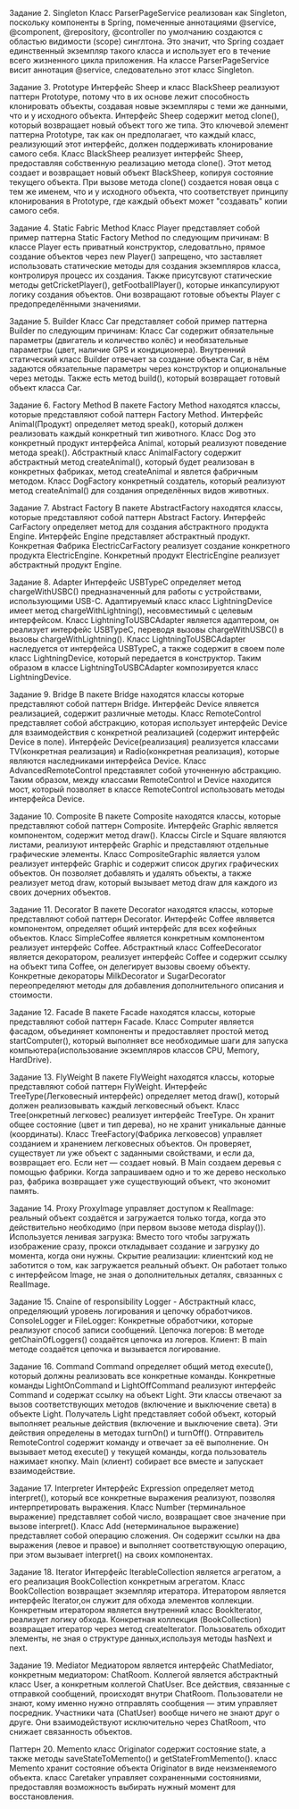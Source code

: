 ﻿Задание 2. Singleton
Класс ParserPageService реализован как Singleton, поскольку компоненты в Spring, помеченные аннотациями @service, @component, @repository, @controller по умолчанию создаются с областью видимости (scope) синглтона.
Это значит, что Spring создает единственный экземпляр такого класса и использует его в течение всего жизненного цикла приложения.
На классе ParserPageService висит аннотация @service, следовательно этот класс Singleton.


Задание 3. Prototype
Интерфейс Sheep и класс BlackSheep реализуют паттерн Prototype, потому что в их основе лежит способность клонировать объекты, создавая новые экземпляры с теми же данными, что и у исходного объекта. 
Интерфейс Sheep содержит метод clone(), который возвращает новый объект того же типа. Это ключевой элемент паттерна Prototype, так как он предполагает, что каждый класс, реализующий этот интерфейс, должен поддерживать клонирование самого себя. 
Класс BlackSheep реализует интерфейс Sheep, предоставляя собственную реализацию метода clone(). Этот метод создает и возвращает новый объект BlackSheep, копируя состояние текущего объекта.
При вызове метода clone() создается новая овца с тем же именем, что и у исходного объекта, что соответствует принципу клонирования в Prototype, где каждый объект может "создавать" копии самого себя.


Задание 4. Static Fabric Method
Класс Player представляет собой пример паттерна Static Factory Method по следующим причинам:
В классе Player есть приватный конструктор, следоватльно, прямое создание объектов через new Player() запрещено, что заставляет использовать статические методы для создания экземпляров класса, контролируя процесс их создания.
Также присутсвуют статические методы getCricketPlayer(), getFootballPlayer(), которые инкапсулируют логику создания объектов. Они возвращают готовые объекты Player с предопределёнными значениями.


Задание 5. Builder
Класс Car представляет собой пример паттерна Builder по следующим причинам:
Класс Car содержит обязательные параметры (двигатель и количество колёс) и необязательные параметры (цвет, наличие GPS и кондиционера).
Внутренний статический класс Builder отвечает за создание объекта Car, в нём задаются обязательные параметры через конструктор и опциональные через методы. 
Также есть метод build(), который возвращает готовый объект класса Car. 


Задание 6. Factory Method
В пакете Factory Method находятся классы, которые представляют собой паттерн Factory Method.
Интерфейс Animal(Продукт) определяет метод speak(), который должен реализовать каждый конкретный тип животного.
Класс Dog это конкретный продукт интерфейса Animal, который реализуют поведение метода speak().
Абстрактный класс AnimalFactory содержит абстрактный метод createAnimal(), который будет реализован в конкретных фабриках, метод createAnimal и явлется фабричным методом.
Класс DogFactory конкретный создатель, который реализуют метод createAnimal() для создания определённых видов животных.


Задание 7. Abstract Factory
В пакете AbstractFactory находятся классы, которые представляют собой паттерн Abstract Factory.
Интерфейс CarFactory определяет метод для создания абстрактного продукта Engine.
Интерфейс Engine представляет абстрактный продукт.
Конкретная Фабрика ElectricCarFactory реализует создание конкретного продукта ElectricEngine.
Конкретный продукт ElectricEngine реализует абстрактный продукт Engine.


Задание 8. Adapter
Интерфейс USBTypeC определяет метод chargeWithUSBC() предназначенный для работы с устройствами, использующими USB-C.
Адаптируемый класс класс LightningDevice имеет метод chargeWithLightning(), несовместимый с целевым интерфейсом.
Класс LightningToUSBCAdapter является адаптером, он реализует интерфейс USBTypeC, переводя вызовы chargeWithUSBC() в вызовы chargeWithLightning().
Класс LightningToUSBCAdapter наследуется от интерфейса USBTypeC, а также содержит в своем поле класс LightningDevice, который передается в конструктор.
Таким образом в классе LightningToUSBCAdapter композируется класс LightningDevice.


Задание 9. Bridge
В пакете Bridge находятся классы которые представляют собой паттерн Bridge.
Интерфейс Device ялвяется реализацией, содержит различные методы.
Класс RemoteControl представляет собой абстракцию, которая использует интерфейс Device для взаимодействия с конкретной реализацией (содержит интерфейс Device в поле).
Интерфейс Device(реализация) реализуется классами TV(конкретная реализация) и Radio(конкретная реализация), которые являются наследниками интерфейса Device.
Класс AdvancedRemoteControl представялет собой уточненную абстракцию. Таким образом, между классами RemoteControl и Device находится мост, который позволяет в классе RemoteControl использовать методы интерфейса Device.


Задание 10. Composite
В пакете Composite находятся классы, которые представляют собой паттерн Composite.
Интерфейс Graphic является компонентом, содержит метод draw().
Классы Circle и Square являются листами, реализуют интерфейс Graphic и представляют отдельные графические элементы. 
Класс CompositeGraphic является узлом реализует интерфейс Graphic и содержит список других графических объектов. Он позволяет добавлять и удалять объекты, а также реализует метод draw, который вызывает метод draw для каждого из своих дочерних объектов.


Задание 11. Decorator
В пакете Decorator находятся классы, которые представляют собой паттерн Decorator.
Интерфейс Coffee являвется компонентом, определяет общий интерфейс для всех кофейных объектов.
Класс SimpleCoffee является конкретным компонентом реализует интерфейс Coffee.
Абстрактный класс CoffeeDecorator является декоратором, реализует интерфейс Coffee и содержит ссылку на объект типа Coffee, он делегирует вызовы своему объекту.
Конкретные декораторы MilkDecorator и SugarDecorator переопределяют методы для добавления дополнительного описания и стоимости.


Задание 12. Facade
В пакете Facade находятся классы, которые представляют собой паттерн Facade.
Класс Computer является фасадом, объединяет компоненты и предоставляет простой метод startComputer(), который выполняет все необходимые шаги для запуска компьютера(использование экземпляров классов CPU, Memory, HardDrive).


Задание 13. FlyWeight
В пакете FlyWeight находятся классы, которые представляют собой паттерн FlyWeight.
Интерфейс TreeType(Легковесный интерфейс) определяет метод draw(), который должен реализовывать каждый легковесный объект.
Класс Tree(онкретный легковес) реализует интерфейс TreeType. Он хранит общее состояние (цвет и тип дерева), но не хранит уникальные данные (координаты).
Класс TreeFactory(Фабрика легковесов) управляет созданием и хранением легковесных объектов. Он проверяет, существует ли уже объект с заданными свойствами, и если да, возвращает его. Если нет — создает новый.
В Main создаем деревья с помощью фабрики. Когда запрашиваем одно и то же дерево несколько раз, фабрика возвращает уже существующий объект, что экономит память.


Задание 14. Proxy
ProxyImage управляет доступом к RealImage: реальный объект создаётся и загружается только тогда, когда это действительно необходимо (при первом вызове метода display()).
Используется ленивая загрузка: Вместо того чтобы загружать изображение сразу, прокси откладывает создание и загрузку до момента, когда они нужны. 
Скрытие реализации: клиентский код не заботится о том, как загружается реальный объект. Он работает только с интерфейсом Image, не зная о дополнительных деталях, связанных с RealImage.


Задание 15. Cnaine of responsibility
Logger - Абстрактный класс, определяющий уровень логирования и цепочку обработчиков.
ConsoleLogger и FileLogger: Конкретные обработчики, которые реализуют способ записи сообщений.
Цепочка логеров: В методе getChainOfLoggers() создаётся цепочка из логеров.
Клиент: В main методе создаётся цепочка и вызывается логирование.


Задание 16. Command
Command определяет общий метод execute(), который должны реализовать все конкретные команды.
Конкретные команды LightOnCommand и LightOffCommand реализуют интерфейс Command и содержат ссылку на объект Light. Эти классы отвечают за вызов соответствующих методов (включение и выключение света) в объекте Light.
Получатель Light представляет собой объект, который выполняет реальные действия (включение и выключение света). Эти действия определены в методах turnOn() и turnOff().
Отправитель RemoteControl содержит команду и отвечает за её выполнение. Он вызывает метод execute() у текущей команды, когда пользователь нажимает кнопку.
Main (клиент) собирает все вместе и запускает взаимодействие.


Задание 17. Interpreter
Интерфейс Expression определяет метод interpret(), который все конкретные выражения реализуют, позволяя интерпретировать выражения.
Класс Number (терминальное выражение) представляет собой число, возвращает свое значение при вызове interpret().
Класс Add (нетерминальное выражение) представляет собой операцию сложения. Он содержит ссылки на два выражения (левое и правое) и выполняет соответствующую операцию, при этом вызывает interpret() на своих компонентах.


Задание 18. Iterator
Интерфейс IterableCollection является агрегатом, а его реализация BookCollection конкретным агрегатом.
Класс BookCollection возвращает экземпляр итератора.
Итератором является интерфейс Iterator,он служит для обхода элементов коллекции.
Конкретным итератором является внутренний класс BookIterator, реализует логику обхода.
Конкретная коллекция (BookCollection) возвращает итератор через метод createIterator.
Пользователь обходит элементы, не зная о структуре данных,используя методы hasNext и next.


Задание 19. Mediator
Медиатором является интерфейс ChatMediator, конкретным медиатором: ChatRoom.
Коллегой является абстрактный класс User, а конкретным коллегой ChatUser.
Все действия, связанные с отправкой сообщений, происходят внутри ChatRoom. 
Пользователи не знают, кому именно нужно отправлять сообщения — этим управляет посредник.
Участники чата (ChatUser) вообще ничего не знают друг о друге. Они взаимодействуют исключительно через ChatRoom, что снижает связанность объектов.


Паттерн 20. Memento
класс Originator содержит состояние state, а также методы saveStateToMemento() и getStateFromMemento().
класс Memento хранит состояние объекта Originator в виде неизменяемого объекта.
класс Caretaker управляет сохраненными состояниями, предоставляя возможность выбирать нужный момент для восстановления.




